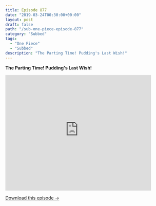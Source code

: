 ```yaml
---
title: Episode 877
date: "2019-03-24T00:30:00+00:00"
layout: post
draft: false
path: "/sub-one-piece-episode-877"
category: "Subbed"
tags:
  - "One Piece"
  - "Subbed"
description: "The Parting Time! Pudding's Last Wish!"
---
```


**The Parting Time! Pudding's Last Wish!**

<iframe width="640" height="360" src="https://www.rapidvideo.com/e/G6FRPHEOJ2" frameborder="0" marginwidth=0 marginheight=0 scrolling=no allowfullscreen style="max-width:90%;"></iframe>

<a href="http://ouo.io/qs/eCodkFEQ?s=https://www.rapidvideo.com/d/G6FRPHEOJ2" class="styled_a">Download this episode →</a>

